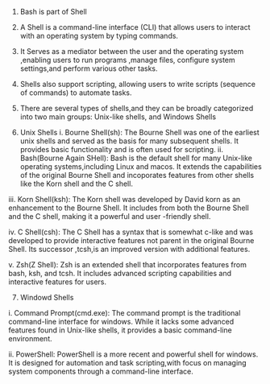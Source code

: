 1. Bash is part of Shell

2. A Shell is a command-line interface (CLI) that allows users to interact with an operating system by typing commands.

3. It Serves as a mediator between the user and the operating system ,enabling users to run programs ,manage files,
configure system settings,and perform various other tasks.

4. Shells also support scripting, allowing users to write scripts (sequence of commands) to automate tasks.

5. There are several types of shells,and they can be broadly categorized into two main groups:
Unix-like shells, and Windows Shells

6. Unix Shells
i. Bourne Shell(sh): The Bourne Shell was one of the earliest unix shells and served as the basis for many subsequent shells. It provides basic functionality and is often used for scripting.
ii. Bash(Bourne Again SHell): Bash is the default shell for many Unix-like operating systems,including Linux and macos. It extends the capabilities of the original Bourne Shell and incoporates features from other shells like the Korn shell and the C shell.

iii. Korn Shell(ksh): The Korn shell was developed by David korn as an enhancement to the Bourne  Shell. It includes from both the Bourne Shell and the C shell, making it a powerful and user -friendly shell.

iv. C Shell(csh): The C Shell  has a syntax that is somewhat c-like and was  developed to provide interactive features not parent in the original  Bourne Shell. Its successor ,tcsh,is an improved version with additional features.

v. Zsh(Z Shell): Zsh is an extended shell that incorporates features from bash, ksh, and tcsh. It includes advanced scripting capabilities and interactive features for users.

7. Windowd Shells

i. Command Prompt(cmd.exe): The command prompt is the traditional command-line interface for windows. While it lacks some advanced features found in Unix-like shells, it provides a basic command-line environment.

ii. PowerShell: PowerShell is a more recent and powerful shell for windows. It is designed for automation and task scripting,with focus on managing system components through a command-line  interface.